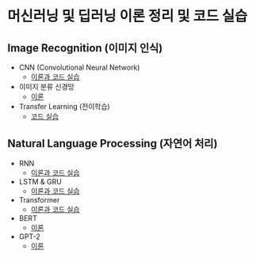 # 머신러닝 및 딥러닝 이론 정리 및 코드 실습

## Image Recognition (이미지 인식)
- CNN (Convolutional Neural Network)
  - [이론과 코드 실습](https://github.com/JKyeob/deeplearning_study_practice/blob/main/Image_CNN.ipynb)
- 이미지 분류 신경망
  - [이론](https://github.com/JKyeob/deeplearning_study_practice/blob/main/Image_%EC%9D%B4%EB%AF%B8%EC%A7%80%EB%B6%84%EB%A5%98%EC%8B%A0%EA%B2%BD%EB%A7%9D.ipynb)
- Transfer Learning (전이학습)
  - [코드 실습](https://github.com/JKyeob/deeplearning_study_practice/blob/main/Image_TransferLearning(%EC%A0%84%EC%9D%B4%ED%95%99%EC%8A%B5).ipynb)

## Natural Language Processing (자연어 처리)
- RNN
  - [이론과 코드 실습](https://github.com/JKyeob/deeplearning_study_practice/blob/main/NLP_RNN.ipynb)
- LSTM & GRU
  - [이론과 코드 실습](https://github.com/JKyeob/deeplearning_study_practice/blob/main/LSTM%26GRU.ipynb)
- Transformer
  - [이론과 코드 실습](https://github.com/JKyeob/deeplearning_study_practice/blob/main/NLP_Transformer.ipynb)
- BERT
  - [이론](https://github.com/JKyeob/deeplearning_study_practice/blob/main/NLP_BERT.ipynb)
- GPT-2
  - [이론](https://github.com/JKyeob/deeplearning_study_practice/blob/main/NLP_GPT-2.ipynb)
